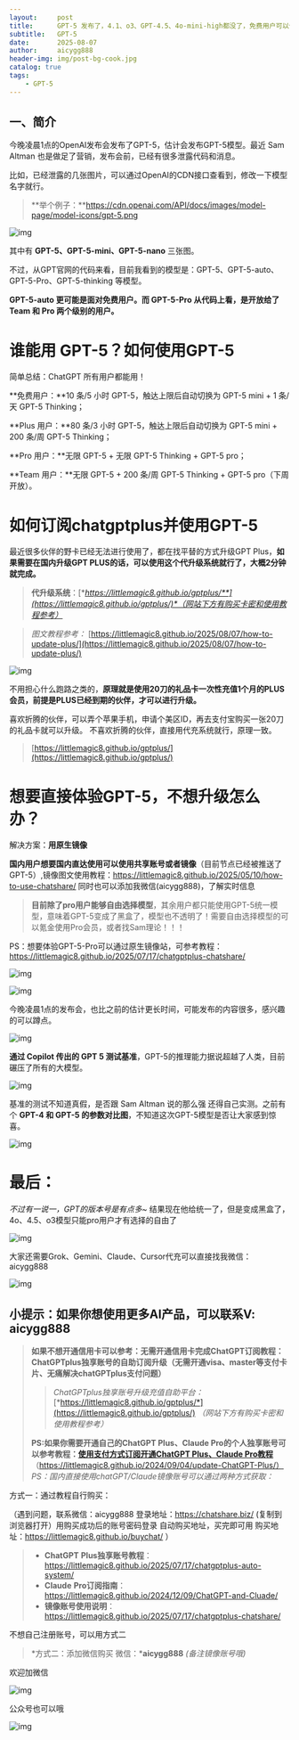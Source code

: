 ```yaml
---
layout:     post
title:      GPT-5 发布了，4.1、o3、GPT-4.5、4o-mini-high都没了，免费用户可以使用 GPT-5、GPT-5-Pro开放给pro和team用户了,如何升级GPT-5,GPT-5使用次数限制说明，wildcard平替解决方案
subtitle:   GPT-5
date:       2025-08-07
author:     aicygg888
header-img: img/post-bg-cook.jpg
catalog: true
tags:
    - GPT-5
---
```


## 一、简介

今晚凌晨1点的OpenAI发布会发布了GPT-5，估计会发布GPT-5模型。最近 Sam Altman 也是做足了营销，发布会前，已经有很多泄露代码和消息。

比如，已经泄露的几张图片，可以通过OpenAI的CDN接口查看到，修改一下模型名字就行。

> **举个例子：**https://cdn.openai.com/API/docs/images/model-page/model-icons/gpt-5.png

![img](https://pic1.zhimg.com/80/v2-dc81c22fcd2b0b2399c93ea7f3edb07f_720w.png)



其中有 **GPT-5、GPT-5-mini、GPT-5-nano** 三张图。

不过，从GPT官网的代码来看，目前我看到的模型是：GPT-5、GPT-5-auto、GPT-5-Pro、GPT-5-thinking 等模型。

**GPT-5-auto 更可能是面对免费用户。而 GPT-5-Pro 从代码上看，是开放给了 Team 和 Pro 两个级别的用户。**



# 谁能用 GPT-5？如何使用GPT-5

简单总结：ChatGPT 所有用户都能用！



**免费用户：**10 条/5 小时 GPT-5，触达上限后自动切换为 GPT-5 mini + 1 条/天 GPT-5 Thinking；

**Plus 用户：**80 条/3 小时 GPT-5，触达上限后自动切换为 GPT-5 mini + 200 条/周 GPT-5 Thinking；

**Pro 用户：**无限 GPT-5 + 无限 GPT-5 Thinking + GPT-5 pro；

**Team 用户：**无限 GPT-5 + 200 条/周 GPT-5 Thinking + GPT-5 pro（下周开放）。



# 如何订阅chatgptplus并使用GPT-5

最近很多伙伴的野卡已经无法进行使用了，都在找平替的方式升级GPT Plus，**如果需要在国内升级GPT PLUS的话，可以使用这个代升级系统就行了，大概2分钟就完成。**

> **代升级系统**：[**https://littlemagic8.github.io/gptplus/**](https://littlemagic8.github.io/gptplus/)*（网站下方有购买卡密和使用教程参考）*

> *图文教程参考：* [https://littlemagic8.github.io/2025/08/07/how-to-update-plus/](https://littlemagic8.github.io/2025/08/07/how-to-update-plus/)

![img](https://pica.zhimg.com/80/v2-5019fa27bcfb3266ebafb1707b270a7b_720w.png)

不用担心什么跑路之类的，**原理就是使用20刀的礼品卡一次性充值1个月的PLUS会员，前提是PLUS已经到期的伙伴，才可以进行升级。**

喜欢折腾的伙伴，可以弄个苹果手机，申请个美区ID，再去支付宝购买一张20刀的礼品卡就可以升级。 不喜欢折腾的伙伴，直接用代充系统就行，原理一致。 

>  [https://littlemagic8.github.io/gptplus/](https://littlemagic8.github.io/gptplus/)



# 想要直接体验GPT-5，不想升级怎么办？

解决方案：**用原生镜像**

**国内用户想要国内直达使用可以使用共享账号或者镜像**（目前节点已经被推送了GPT-5）,镜像图文使用教程：https://littlemagic8.github.io/2025/05/10/how-to-use-chatshare/ 同时也可以添加我微信(aicygg888)，了解实时信息

> **目前除了pro用户能够自由选择模型**，其余用户都只能使用GPT-5统一模型，意味着GPT-5变成了黑盒了，模型也不透明了！需要自由选择模型的可以氪金使用Pro会员，或者找Sam理论！！！

PS：想要体验GPT-5-Pro可以通过原生镜像站，可参考教程：https://littlemagic8.github.io/2025/07/17/chatgptplus-chatshare/

![img](https://picx.zhimg.com/80/v2-998d60c61dc57ebe4de725e50c5f29e9_720w.png)

![img](https://picx.zhimg.com/80/v2-51c4c78236a6b06fc8be59deaceaace5_720w.png)

今晚凌晨1点的发布会，也比之前的估计更长时间，可能发布的内容很多，感兴趣的可以蹲点。

![img](https://picx.zhimg.com/80/v2-db3beb7ad7670b5e523b07b9d482f062_720w.png)

**通过 Copilot 传出的 GPT 5 测试基准**，GPT-5的推理能力据说超越了人类，目前碾压了所有的大模型。

![img](https://pic1.zhimg.com/80/v2-502dfcdb933580257555cf96d10cca70_720w.png)

基准的测试不知道真假，是否跟 Sam Altman 说的那么强 还得自己实测。之前有个 **GPT-4 和 GPT-5 的参数对比图**，不知道这次GPT-5模型是否让大家感到惊喜。

![img](https://pic1.zhimg.com/80/v2-476917c3848b096488d61aeb14f65203_720w.png)



# 最后：

*不过有一说一，GPT的版本号是有点多~* 结果现在他给统一了，但是变成黑盒了，4o、4.5、o3模型只能pro用户才有选择的自由了

![img](https://pic1.zhimg.com/80/v2-6a8370e7b1343fd1cd223c428c6e41c8_720w.png)

大家还需要Grok、Gemini、Claude、Cursor代充可以直接找我微信：aicygg888



![img](https://pic1.zhimg.com/80/v2-66e16bc5dbfb0729105eb3f1440a70d2_720w.png)

## **小提示：如果你想使用更多AI产品，可以联系V: aicygg888**

> **如果不想开通信用卡可以参考：无需开通信用卡完成ChatGPT订阅教程：ChatGPTplus独享账号的自助订阅升级（无需开通visa、master等支付卡片、无痛解决chatGPTplus支付问题）**
>
> > *ChatGPTplus独享账号升级充值自助平台：*[*https://littlemagic8.github.io/gptplus/*](https://littlemagic8.github.io/gptplus/) *（网站下方有购买卡密和使用教程参考）*
>
> **PS:如果你需要开通自己的ChatGPT Plus、Claude Pro的个人独享账号可以参考教程：**[**使用支付方式订阅开通ChatGPT Plus、Claude Pro教程**](https://littlemagic8.github.io/2024/09/04/update-ChatGPT-Plus/) （https://littlemagic8.github.io/2024/09/04/update-ChatGPT-Plus/） *PS：国内直接使用chatGPT/Claude镜像账号可以通过两种方式获取：*

方式一：通过教程自行购买：

（遇到问题，联系微信：aicygg888 登录地址：https://chatshare.biz/ (复制到浏览器打开）用购买成功后的账号密码登录 自动购买地址，买完即可用 购买地址：https://littlemagic8.github.io/buychat/ ）

> - **ChatGPT** **Plus独享账号教程**：https://littlemagic8.github.io/2025/07/17/chatgptplus-auto-system/
> - **Claude** **Pro订阅指南**：https://littlemagic8.github.io/2024/12/09/ChatGPT-and-Cluade/
> - **镜像账号使用说明**：https://littlemagic8.github.io/2025/07/17/chatgptplus-chatshare/

不想自己注册账号，可以用方式二

> *方式二：添加微信购买 微信：***aicygg888** *(备注镜像账号哦)*

欢迎加微信

![img](https://picx.zhimg.com/80/v2-46f7cfd62d1e94381388ab08b0fea3af_720w.png)

公众号也可以哦

![img](https://pic1.zhimg.com/80/v2-4e622b64238b20948a02e0c988ca5704_720w.png)